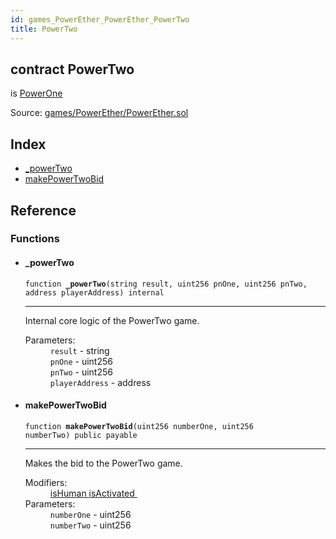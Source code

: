 ```yaml
---
id: games_PowerEther_PowerEther_PowerTwo
title: PowerTwo
---
```


<div class="contract-doc"><div class="contract"><h2 class="contract-header"><span class="contract-kind">contract</span> PowerTwo</h2><p class="base-contracts"><span>is</span> <a href="games_PowerEther_PowerEther_PowerOne.html">PowerOne</a></p><div class="source">Source: <a href="https://github.com/FriendlyUser/solidity-smart-contracts//blob/v0.2.0/contracts/games/PowerEther/PowerEther.sol" target="_blank">games/PowerEther/PowerEther.sol</a></div></div><div class="index"><h2>Index</h2><ul><li><a href="games_PowerEther_PowerEther_PowerTwo.html#_powerTwo">_powerTwo</a></li><li><a href="games_PowerEther_PowerEther_PowerTwo.html#makePowerTwoBid">makePowerTwoBid</a></li></ul></div><div class="reference"><h2>Reference</h2><div class="functions"><h3>Functions</h3><ul><li><div class="item function"><span id="_powerTwo" class="anchor-marker"></span><h4 class="name">_powerTwo</h4><div class="body"><code class="signature">function <strong>_powerTwo</strong><span>(string result, uint256 pnOne, uint256 pnTwo, address playerAddress) </span><span>internal </span></code><hr/><div class="description"><p>Internal core logic of the PowerTwo game.</p></div><dl><dt><span class="label-parameters">Parameters:</span></dt><dd><div><code>result</code> - string</div><div><code>pnOne</code> - uint256</div><div><code>pnTwo</code> - uint256</div><div><code>playerAddress</code> - address</div></dd></dl></div></div></li><li><div class="item function"><span id="makePowerTwoBid" class="anchor-marker"></span><h4 class="name">makePowerTwoBid</h4><div class="body"><code class="signature">function <strong>makePowerTwoBid</strong><span>(uint256 numberOne, uint256 numberTwo) </span><span>public </span><span>payable </span></code><hr/><div class="description"><p>Makes the bid to the PowerTwo game.</p></div><dl><dt><span class="label-modifiers">Modifiers:</span></dt><dd><a href="games_PowerEther_PowerEther_PowerEtherBase.html#isHuman">isHuman </a><a href="games_PowerEther_PowerEther_PowerEtherBase.html#isActivated">isActivated </a></dd><dt><span class="label-parameters">Parameters:</span></dt><dd><div><code>numberOne</code> - uint256</div><div><code>numberTwo</code> - uint256</div></dd></dl></div></div></li></ul></div></div></div>
